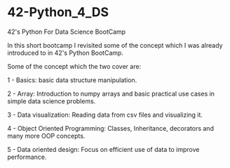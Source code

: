 # 42-Python_4_DS
42's Python For Data Science BootCamp

In this short bootcamp I revisited some of the concept which I was already introduced to in 42's Python BootCamp.

Some of the concept which the two cover are:

1 - Basics: basic data structure manipulation.

2 - Array: Introduction to numpy arrays and basic practical use cases in simple data science problems.

3 - Data visualization: Reading data from csv files and visualizing it.

4 - Object Oriented Programming: Classes, Inheritance, decorators and many more OOP concepts.

5 - Data oriented design: Focus on efficient use of data to improve performance.
